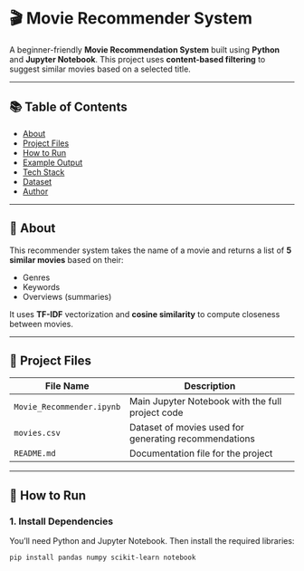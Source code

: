 # 🎬 Movie Recommender System

A beginner-friendly **Movie Recommendation System** built using **Python** and **Jupyter Notebook**. This project uses **content-based filtering** to suggest similar movies based on a selected title.

---

## 📚 Table of Contents

- [About](#about)
- [Project Files](#project-files)
- [How to Run](#how-to-run)
- [Example Output](#example-output)
- [Tech Stack](#tech-stack)
- [Dataset](#dataset)
- [Author](#author)

---

## 📖 About

This recommender system takes the name of a movie and returns a list of **5 similar movies** based on their:
- Genres
- Keywords
- Overviews (summaries)

It uses **TF-IDF** vectorization and **cosine similarity** to compute closeness between movies.

---

## 📁 Project Files

| File Name | Description |
|-----------|-------------|
| `Movie_Recommender.ipynb` | Main Jupyter Notebook with the full project code |
| `movies.csv` | Dataset of movies used for generating recommendations |
| `README.md` | Documentation file for the project |

---

## 🚀 How to Run

### 1. Install Dependencies

You’ll need Python and Jupyter Notebook. Then install the required libraries:

```bash
pip install pandas numpy scikit-learn notebook
